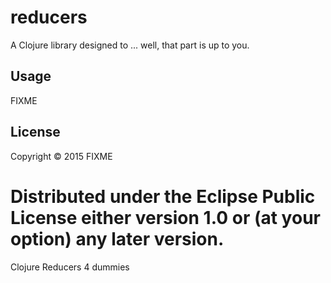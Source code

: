 # reducers

A Clojure library designed to ... well, that part is up to you.

## Usage

FIXME

## License

Copyright © 2015 FIXME

Distributed under the Eclipse Public License either version 1.0 or (at your option) any later version.
=======
Clojure Reducers 4 dummies
